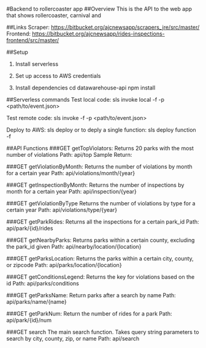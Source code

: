#Backend to rollercoaster app
##Overview
This is the API to the web app that shows rollercoaster, carnival and 

##Links
Scraper: https://bitbucket.org/ajcnewsapp/scrapers_jre/src/master/
Frontend: https://bitbucket.org/ajcnewsapp/rides-inspections-frontend/src/master/

##Setup
1. Install serverless
2. Set up access to AWS credentials

3. Install dependencies
cd datawarehouse-api
npm install

##Serverless commands
Test local code:
sls invoke local -f <functionName> -p <path/to/event.json>

Test remote code:
sls invoke -f <functionName> -p <path/to/event.json>

Deploy to AWS:
sls deploy
or to deply a single function: sls deploy function -f <functionName>

##API Functions
###GET getTopViolators:
Returns 20 parks with the most number of violations
Path: api/top
Sample Return: 

###GET getViolationByMonth:
Returns the number of violations by month for a certain year
Path: api/violations/month/{year}

###GET getInspectionByMonth:
Returns the number of inspections by month for a certain year
Path: api/inspection/{year}

###GET getViolationByType
Returns the number of violations by type for a certain year
Path: api/violations/type/{year}

###GET getParkRides:
Returns all the inspections for a certain park_id
Path: api/park/{id}/rides

###GET getNearbyParks:
Returns parks within a certain county, excluding the park_id given
Path: api/nearby/location/{location}
 
###GET getParksLocation:
Returns the parks within a certain city, county, or zipcode
Path: api/parks/location/{location}
      
###GET getConditionsLegend:
Returns the key for violations based on the id
Path: api/parks/conditions

###GET getParksName:
Return parks after a search by name
Path: api/parks/name/{name}

###GET getParkNum:
Return the number of rides for a park
Path: api/park/{id}/num    

###GET search
The main search function. Takes query string parameters to search by city, county, zip, or name 
Path: api/search
